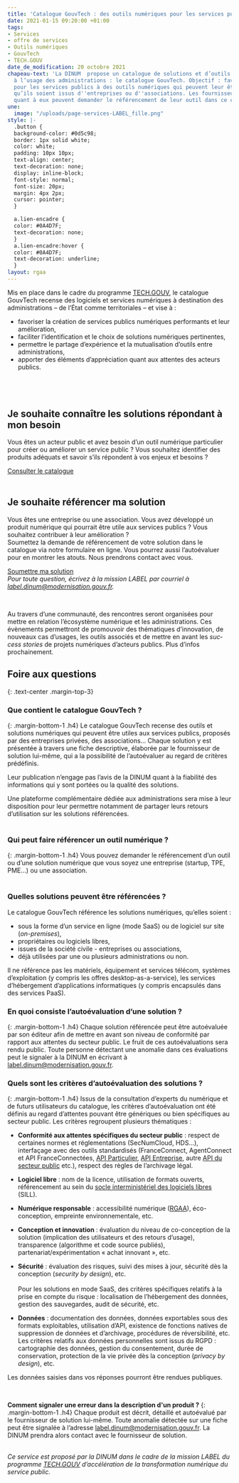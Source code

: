 ```yaml
---
title: 'Catalogue GouvTech : des outils numériques pour les services publics'
date: 2021-01-15 09:20:00 +01:00
tags:
- Services
- offre de services
- Outils numériques
- GouvTech
- TECH.GOUV
date_de_modification: 20 octobre 2021
chapeau-text: 'La DINUM  propose un catalogue de solutions et d’outils numériques,
  à l’usage des administrations : le catalogue GouvTech. Objectif : favoriser le recours
  pour les services publics à des outils numériques qui peuvent leur être utiles,
  qu’ils soient issus d''entreprises ou d''associations. Les fournisseurs de solutions
  quant à eux peuvent demander le référencement de leur outil dans ce catalogue.'
une:
  image: "/uploads/page-services-LABEL_fille.png"
style: |-
  .button {
  background-color: #0d5c98;
  border: 1px solid white;
  color: white;
  padding: 10px 10px;
  text-align: center;
  text-decoration: none;
  display: inline-block;
  font-style: normal;
  font-size: 20px;
  margin: 4px 2px;
  cursor: pointer;
  }

  a.lien-encadre {
  color: #0A4D7F;
  text-decoration: none;
  }
  a.lien-encadre:hover {
  color: #0A4D7F;
  text-decoration: underline;
  }
layout: rgaa
---
```


Mis en place dans le cadre du programme [TECH.GOUV](https://www.numerique.gouv.fr/publications/tech-gouv-strategie-et-feuille-de-route-2019-2021/), le catalogue GouvTech recense des logiciels et services numériques à destination des administrations – de l’État comme territoriales – et vise à :

* favoriser la création de services publics numériques performants et leur amélioration,
* faciliter l’identification et le choix de solutions numériques pertinentes,
* permettre le partage d’expérience et la mutualisation d’outils entre administrations,
* apporter des éléments d’appréciation quant aux attentes des acteurs publics.
<br>
<br>

<div class="exergue" style="margin-bottom: 20px"> <figure class="image-left" style="width: 4%; margin-top: 0.4rem;"><img src="/uploads/fleche-droite.png" alt=""></figure> <h2 class="margin-bottom-1 h3" id="je-souhaite-connaître-les-solutions-répondant-à-mon-besoin">Je souhaite connaître les solutions répondant à mon besoin</h2> <p>Vous êtes un acteur public et avez besoin d’un outil numérique particulier pour créer ou améliorer un service public ? Vous souhaitez identifier des produits adéquats et savoir s’ils répondent à vos enjeux et besoins ?</p> <p><a href="https://catalogue.numerique.gouv.fr/" class="button" title="Consulter le catalogue - Lien externe">Consulter le catalogue</a></p> </div>
<div class="exergue"> <figure class="image-left" style="width: 4%; margin-top: 0.4rem;"><img src="/uploads/fleche-droite.png" alt=""></figure> <h2 class="margin-bottom-1 h3" id="je-souhaite-référencer-ma-solution">Je souhaite référencer ma solution</h2> <p>Vous êtes une entreprise ou une association. Vous avez développé un produit numérique qui pourrait être utile aux services publics ? Vous souhaitez contribuer à leur amélioration ? <br>Soumettez la demande de référencement de votre solution dans le catalogue via notre formulaire en ligne. Vous pourrez aussi l’autoévaluer pour en montrer les atouts. Nous prendrons contact avec vous.</p> <p><a href="https://mon.catalogue.numerique.gouv.fr/" class="button" title="Soumettre ma solution - Lien externe">Soumettre ma solution</a> <br> <i>Pour toute question, écrivez à la mission LABEL par courriel à <a class="lien-encadre" href="mailto:label.dinum@modernisation.gouv.fr">label.dinum@modernisation.gouv.fr</a>.</i></p> </div>
<br>

Au travers d’une communauté, des rencontres seront organisées pour mettre en relation l’écosystème numérique et les administrations. Ces évènements permettront de promouvoir des thématiques d’innovation, de nouveaux cas d’usages, les outils associés et de mettre en avant les <i><span lang="en">success stories</span></i> de projets numériques d’acteurs publics. Plus d’infos prochainement.

## **Foire aux questions**
{: .text-center .margin-top-3}

### **Que contient le catalogue GouvTech ?**
{: .margin-bottom-1 .h4}
Le catalogue GouvTech recense des outils et solutions numériques qui peuvent être utiles aux services publics, proposés par des entreprises privées, des associations…
Chaque solution y est présentée à travers une fiche descriptive, élaborée par le fournisseur de solution lui-même, qui a la possibilité de l’autoévaluer au regard de critères prédéfinis.

Leur publication n’engage pas l’avis de la DINUM quant à la fiabilité des informations qui y sont portées ou la qualité des solutions.

Une plateforme complémentaire dédiée aux administrations sera mise à leur disposition pour leur permettre notamment de partager leurs retours d’utilisation sur les solutions référencées.
<br>
<br>

### **Qui peut faire référencer un outil numérique ?**

{: .margin-bottom-1 .h4}
Vous pouvez demander le référencement d’un outil ou d’une solution numérique que vous soyez une entreprise (startup, TPE, PME…) ou une association.
<br>
<br>

<h3 class="margin-bottom-1 h4"><strong>Quelles solutions peuvent être référencées ?</strong></h3> <p>Le catalogue GouvTech référence les solutions numériques, qu’elles soient :</p> <ul> <li>sous la forme d’un service en ligne (mode SaaS) ou de logiciel sur site (<span lang="en"><em>on-premises</em></span>),</li> <li>propriétaires ou logiciels libres,</li> <li>issues de la société civile  - entreprises ou associations,</li> <li>déjà utilisées par une ou plusieurs administrations ou non.</li> </ul>
Il ne référence pas les matériels, équipement et services télécom, systèmes d’exploitation (y compris les offres desktop-as-a-service), les services d’hébergement d’applications informatiques (y compris encapsulés dans des services PaaS).
<br>

### **En quoi consiste l’autoévaluation d’une solution ?**

{: .margin-bottom-1 .h4}
Chaque solution référencée peut être autoévaluée par son éditeur afin de mettre en avant son niveau de conformité par rapport aux attentes du secteur public. Le fruit de ces autoévaluations sera rendu public.
Toute personne détectant une anomalie dans ces évaluations peut le signaler à la DINUM en écrivant à [label.dinum@modernisation.gouv.fr](mailto:label.dinum@modernisation.gouv.fr).

### **Quels sont les critères d’autoévaluation des solutions ?**

{: .margin-bottom-1 .h4}
Issus de la consultation d’experts du numérique et de futurs utilisateurs du catalogue, les critères d’autoévaluation ont été définis au regard d’attentes pouvant être génériques ou bien spécifiques au secteur public. Les critères regroupent plusieurs thématiques :

<ul> <li> <p><strong>Conformité aux attentes spécifiques du secteur public</strong> : respect de certaines normes et réglementations (SecNumCloud, HDS…), interfaçage avec des outils standardisés (FranceConnect, AgentConnect et API FranceConnectées, <a href="https://api.gouv.fr/les-api/api-particulier" title="API Particulier - Lien externe">API Particulier</a>, <a href="https://api.gouv.fr/les-api/api-entreprise" title="API Entreprise - Lien externe">API Entreprise</a>, autre <a href="https://api.gouv.fr/" title="API du secteur public - Lien externe">API du secteur public</a> etc.), respect des règles de l’archivage légal.</p> </li> <li> <p><strong>Logiciel libre</strong> : nom de la licence, utilisation de formats ouverts, référencement au sein du <a href="https://sill.etalab.gouv.fr/" title="Socle interministériel des logiciels libres - Lien externe">socle interministériel des logiciels libres</a> (SILL).</p> </li> <li> <p><strong>Numérique responsable</strong> : accessibilité numérique (<a href="https://www.numerique.gouv.fr/publications/rgaa-accessibilite/">RGAA</a>), éco-conception, empreinte environnementale, etc.</p> </li> <li> <p><strong>Conception et innovation</strong> : évaluation du niveau de co-conception de la solution (implication des utilisateurs et des retours d’usage), transparence (algorithme et code source publiés), partenariat/expérimentation « achat innovant », etc.</p> </li> <li> <p><strong>Sécurité</strong> : évaluation des risques, suivi des mises à jour, sécurité dès la conception (<span lang="en"><em>security by design</em></span>), etc. <br> <br>Pour les solutions en mode SaaS, des critères spécifiques relatifs à la prise en compte du risque : localisation de l’hébergement des données, gestion des sauvegardes, audit de sécurité, etc.</p> </li> <li> <p><strong>Données</strong> : documentation des données, données exportables sous des formats exploitables, utilisation d’API, existence de fonctions natives de suppression de données et d’archivage, procédures de réversibilité, etc. Les critères relatifs aux données personnelles sont issus du RGPD : cartographie des données, gestion du consentement, durée de conservation, protection de la vie privée dès la conception (<em>privacy by design</em>), etc.</p> </li></ul>

<p>Les données saisies dans vos réponses pourront être rendues publiques.</p>
<br>

**Comment signaler une erreur dans la description d'un produit ?**
{: .margin-bottom-1 .h4}
Chaque produit est décrit, détaillé et autoévalué par le fournisseur de solution lui-même. Toute anomalie détectée sur une fiche peut être signalée à l’adresse [label.dinum@modernisation.gouv.fr](mailto:label.dinum@modernisation.gouv.fr). La DINUM prendra alors contact avec le fournisseur de solution.
<br>
<br>

*Ce service est proposé par la DINUM dans le cadre de la mission LABEL du programme [TECH.GOUV](https://www.numerique.gouv.fr/publications/tech-gouv-strategie-et-feuille-de-route-2019-2021/) d’accélération de la transformation numérique du service public.*